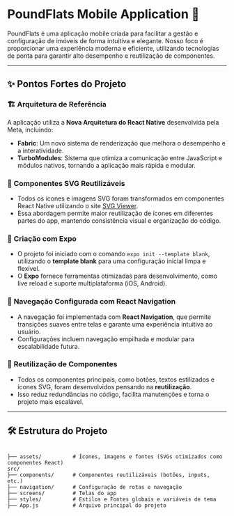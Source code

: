 # PoundFlats Mobile Application 📱

PoundFlats é uma aplicação mobile criada para facilitar a gestão e configuração de imóveis de forma intuitiva e elegante. Nosso foco é proporcionar uma experiência moderna e eficiente, utilizando tecnologias de ponta para garantir alto desempenho e reutilização de componentes.

---

## ✨ **Pontos Fortes do Projeto**

### 🏗️ **Arquitetura de Referência**

A aplicação utiliza a **Nova Arquitetura do React Native** desenvolvida pela Meta, incluindo:

- **Fabric**: Um novo sistema de renderização que melhora o desempenho e a interatividade.
- **TurboModules**: Sistema que otimiza a comunicação entre JavaScript e módulos nativos, tornando a aplicação mais rápida e modular.

### 🎨 **Componentes SVG Reutilizáveis**

- Todos os ícones e imagens SVG foram transformados em componentes React Native utilizando o site [SVG Viewer](https://www.svgviewer.dev/svg-to-react-native-jsx).
- Essa abordagem permite maior reutilização de ícones em diferentes partes do app, mantendo consistência visual e organização do código.

### 🚀 **Criação com Expo**

- O projeto foi iniciado com o comando `expo init --template blank`, utilizando o **template blank** para uma configuração inicial limpa e flexível.
- O **Expo** fornece ferramentas otimizadas para desenvolvimento, como live reload e suporte multiplataforma (iOS, Android).

### 🧭 **Navegação Configurada com React Navigation**

- A navegação foi implementada com **React Navigation**, que permite transições suaves entre telas e garante uma experiência intuitiva ao usuário.
- Configurações incluem navegação empilhada e modular para escalabilidade futura.

### 🔄 **Reutilização de Componentes**

- Todos os componentes principais, como botões, textos estilizados e ícones SVG, foram desenvolvidos pensando na **reutilização**.
- Isso reduz redundâncias no código, facilita manutenções e torna o projeto mais escalável.

---

## 🛠️ **Estrutura do Projeto**

```plaintext

├── assets/          # Ícones, imagens e fontes (SVGs otimizados como componentes React)
src/
├── components/      # Componentes reutilizáveis (botões, inputs, etc.)
├── navigation/      # Configuração de rotas e navegação
├── screens/         # Telas do app
├── styles/          # Estilos e Fontes globais e variáveis de tema
├── App.js           # Arquivo principal do projeto

```
